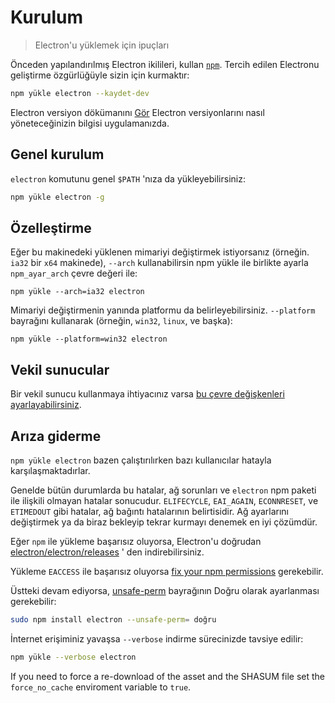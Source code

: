 # Kurulum

> Electron'u yüklemek için ipuçları

Önceden yapılandırılmış Electron ikilileri, kullan [`npm`](https://docs.npmjs.com/). Tercih edilen Electronu geliştirme özgürlüğüyle sizin için kurmaktır:

```sh
npm yükle electron --kaydet-dev
```

Electron versiyon dökümanını [Gör](electron-versioning.md) Electron versiyonlarını nasıl yöneteceğinizin bilgisi uygulamanızda.

## Genel kurulum

`electron` komutunu genel `$PATH` 'nıza da yükleyebilirsiniz:

```sh
npm yükle electron -g
```

## Özelleştirme

Eğer bu makinedeki yüklenen mimariyi değiştirmek istiyorsanız (örneğin. `ia32` bir `x64` makinede), `--arch` kullanabilirsin npm yükle ile birlikte ayarla `npm_ayar_arch` çevre değeri ile:

```shell
npm yükle --arch=ia32 electron
```

Mimariyi değiştirmenin yanında platformu da belirleyebilirsiniz. `--platform` bayrağını kullanarak (örneğin, `win32`, `linux`, ve başka):

```shell
npm yükle --platform=win32 electron
```

## Vekil sunucular

Bir vekil sunucu kullanmaya ihtiyacınız varsa [ bu çevre değişkenleri ayarlayabilirsiniz](https://github.com/request/request/tree/f0c4ec061141051988d1216c24936ad2e7d5c45d#controlling-proxy-behaviour-using-environment-variables).

## Arıza giderme

`npm yükle electron` bazen çalıştırılırken bazı kullanıcılar hatayla karşılaşmaktadırlar.

Genelde bütün durumlarda bu hatalar, ağ sorunları ve `electron` npm paketi ile ilişkili olmayan hatalar sonucudur. `ELIFECYCLE`, `EAI_AGAIN`, `ECONNRESET`, ve `ETIMEDOUT` gibi hatalar, ağ bağıntı hatalarının belirtisidir. Ağ ayarlarını değiştirmek ya da biraz bekleyip tekrar kurmayı denemek en iyi çözümdür.

Eğer `npm` ile yükleme başarısız oluyorsa, Electron'u doğrudan [electron/electron/releases](https://github.com/electron/electron/releases) ' den indirebilirsiniz.

Yükleme `EACCESS` ile başarısız oluyorsa [fix your npm permissions](https://docs.npmjs.com/getting-started/fixing-npm-permissions) gerekebilir.

Üstteki devam ediyorsa, [unsafe-perm](https://docs.npmjs.com/misc/config#unsafe-perm) bayrağının Doğru olarak ayarlanması gerekebilir:

```sh
sudo npm install electron --unsafe-perm= doğru
```

İnternet erişiminiz yavaşsa `--verbose` indirme sürecinizde tavsiye edilir:

```sh
npm yükle --verbose electron
```

If you need to force a re-download of the asset and the SHASUM file set the `force_no_cache` enviroment variable to `true`.